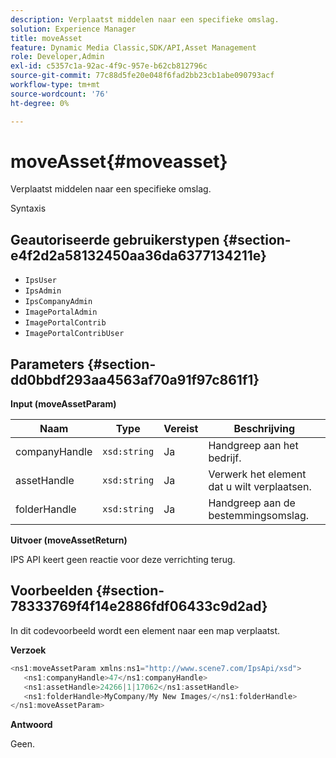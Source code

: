 ```yaml
---
description: Verplaatst middelen naar een specifieke omslag.
solution: Experience Manager
title: moveAsset
feature: Dynamic Media Classic,SDK/API,Asset Management
role: Developer,Admin
exl-id: c5357c1a-92ac-4f9c-957e-b62cb812796c
source-git-commit: 77c88d5fe20e048f6fad2bb23cb1abe090793acf
workflow-type: tm+mt
source-wordcount: '76'
ht-degree: 0%

---
```


# moveAsset{#moveasset}

Verplaatst middelen naar een specifieke omslag.

Syntaxis

## Geautoriseerde gebruikerstypen {#section-e4f2d2a58132450aa36da6377134211e}

* `IpsUser`
* `IpsAdmin`
* `IpsCompanyAdmin`
* `ImagePortalAdmin`
* `ImagePortalContrib`
* `ImagePortalContribUser`

## Parameters {#section-dd0bbdf293aa4563af70a91f97c861f1}

**Input (moveAssetParam)**

| Naam | Type | Vereist | Beschrijving |
|---|---|---|---|
| companyHandle | `xsd:string` | Ja | Handgreep aan het bedrijf. |
| assetHandle | `xsd:string` | Ja | Verwerk het element dat u wilt verplaatsen. |
| folderHandle | `xsd:string` | Ja | Handgreep aan de bestemmingsomslag. |

**Uitvoer (moveAssetReturn)**

IPS API keert geen reactie voor deze verrichting terug.

## Voorbeelden {#section-78333769f4f14e2886fdf06433c9d2ad}

In dit codevoorbeeld wordt een element naar een map verplaatst.

**Verzoek**

```java
<ns1:moveAssetParam xmlns:ns1="http://www.scene7.com/IpsApi/xsd">
   <ns1:companyHandle>47</ns1:companyHandle>
   <ns1:assetHandle>24266|1|17062</ns1:assetHandle>
   <ns1:folderHandle>MyCompany/My New Images/</ns1:folderHandle>
</ns1:moveAssetParam>
```

**Antwoord**

Geen.
